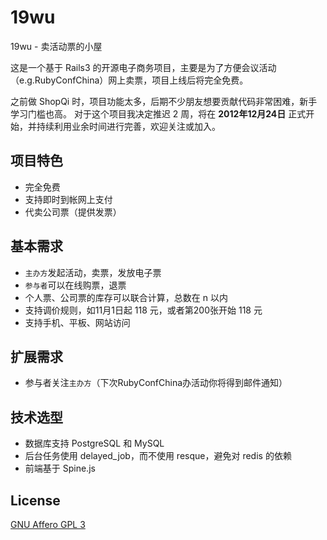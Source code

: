 # 19wu

19wu - 卖活动票的小屋

这是一个基于 Rails3 的开源电子商务项目，主要是为了方便会议活动（e.g.RubyConfChina）网上卖票，项目上线后将完全免费。

之前做 ShopQi 时，项目功能太多，后期不少朋友想要贡献代码非常困难，新手学习门槛也高。
对于这个项目我决定推迟 2 周，将在 **2012年12月24日** 正式开始，并持续利用业余时间进行完善，欢迎关注或加入。

## 项目特色

* 完全免费
* 支持即时到帐网上支付
* 代卖公司票（提供发票）

## 基本需求

* `主办方`发起活动，卖票，发放电子票
* `参与者`可以在线购票，退票
* 个人票、公司票的库存可以联合计算，总数在 n 以内
* 支持调价规则，如11月1日起 118 元，或者第200张开始 118 元
* 支持手机、平板、网站访问

## 扩展需求

* 参与者关注`主办方`（下次RubyConfChina办活动你将得到邮件通知）

## 技术选型

* 数据库支持 PostgreSQL 和 MySQL
* 后台任务使用 delayed_job，而不使用 resque，避免对 redis 的依赖
* 前端基于 Spine.js


## License

[GNU  Affero GPL 3](http://www.gnu.org/licenses/agpl-3.0.html)